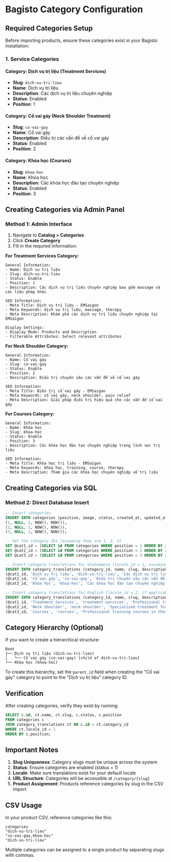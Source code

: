 # Bagisto Category Configuration

## Required Categories Setup

Before importing products, ensure these categories exist in your Bagisto installation:

### 1. Service Categories

#### Category: Dịch vụ trị liệu (Treatment Services)
- **Slug**: `dich-vu-tri-lieu`
- **Name**: Dịch vụ trị liệu
- **Description**: Các dịch vụ trị liệu chuyên nghiệp
- **Status**: Enabled
- **Position**: 1

#### Category: Cổ vai gáy (Neck Shoulder Treatment)
- **Slug**: `co-vai-gay`  
- **Name**: Cổ vai gáy
- **Description**: Điều trị các vấn đề về cổ vai gáy
- **Status**: Enabled
- **Position**: 2

#### Category: Khóa học (Courses)
- **Slug**: `khoa-hoc`
- **Name**: Khóa học
- **Description**: Các khóa học đào tạo chuyên nghiệp
- **Status**: Enabled
- **Position**: 3

## Creating Categories via Admin Panel

### Method 1: Admin Interface

1. Navigate to **Catalog > Categories**
2. Click **Create Category**
3. Fill in the required information:

**For Treatment Services Category:**
```
General Information:
- Name: Dịch vụ trị liệu
- Slug: dich-vu-tri-lieu
- Status: Enable
- Position: 1
- Description: Các dịch vụ trị liệu chuyên nghiệp bao gồm massage và các liệu pháp khác

SEO Information:
- Meta Title: Dịch vụ trị liệu - EMSaigon
- Meta Keywords: dịch vụ trị liệu, massage, therapy
- Meta Description: Khám phá các dịch vụ trị liệu chuyên nghiệp tại EMSaigon

Display Settings:
- Display Mode: Products and Description
- Filterable Attributes: Select relevant attributes
```

**For Neck Shoulder Category:**
```
General Information:
- Name: Cổ vai gáy
- Slug: co-vai-gay
- Status: Enable
- Position: 2
- Description: Điều trị chuyên sâu các vấn đề về cổ vai gáy

SEO Information:
- Meta Title: Điều trị cổ vai gáy - EMSaigon
- Meta Keywords: cổ vai gáy, neck shoulder, pain relief
- Meta Description: Giải pháp điều trị hiệu quả cho các vấn đề cổ vai gáy
```

**For Courses Category:**
```
General Information:
- Name: Khóa học
- Slug: khoa-hoc
- Status: Enable
- Position: 3
- Description: Các khóa học đào tạo chuyên nghiệp trong lĩnh vực trị liệu

SEO Information:
- Meta Title: Khóa học trị liệu - EMSaigon
- Meta Keywords: khóa học, training, course, therapy
- Meta Description: Tham gia các khóa học chuyên nghiệp về trị liệu
```

## Creating Categories via SQL

### Method 2: Direct Database Insert

```sql
-- Insert categories
INSERT INTO categories (position, image, status, created_at, updated_at) VALUES 
(1, NULL, 1, NOW(), NOW()),
(2, NULL, 1, NOW(), NOW()),
(3, NULL, 1, NOW(), NOW());

-- Get the category IDs (assuming they are 1, 2, 3)
SET @cat1_id = (SELECT id FROM categories WHERE position = 1 ORDER BY id DESC LIMIT 1);
SET @cat2_id = (SELECT id FROM categories WHERE position = 2 ORDER BY id DESC LIMIT 1);
SET @cat3_id = (SELECT id FROM categories WHERE position = 3 ORDER BY id DESC LIMIT 1);

-- Insert category translations for Vietnamese (locale_id = 1, assuming default)
INSERT INTO category_translations (category_id, name, slug, description, meta_title, meta_description, meta_keywords, locale_id) VALUES 
(@cat1_id, 'Dịch vụ trị liệu', 'dich-vu-tri-lieu', 'Các dịch vụ trị liệu chuyên nghiệp bao gồm massage và các liệu pháp khác', 'Dịch vụ trị liệu - EMSaigon', 'Khám phá các dịch vụ trị liệu chuyên nghiệp tại EMSaigon', 'dịch vụ trị liệu, massage, therapy', 1),
(@cat2_id, 'Cổ vai gáy', 'co-vai-gay', 'Điều trị chuyên sâu các vấn đề về cổ vai gáy', 'Điều trị cổ vai gáy - EMSaigon', 'Giải pháp điều trị hiệu quả cho các vấn đề cổ vai gáy', 'cổ vai gáy, neck shoulder, pain relief', 1),
(@cat3_id, 'Khóa học', 'khoa-hoc', 'Các khóa học đào tạo chuyên nghiệp trong lĩnh vực trị liệu', 'Khóa học trị liệu - EMSaigon', 'Tham gia các khóa học chuyên nghiệp về trị liệu', 'khóa học, training, course, therapy', 1);

-- Insert category translations for English (locale_id = 2, if applicable)
INSERT INTO category_translations (category_id, name, slug, description, meta_title, meta_description, meta_keywords, locale_id) VALUES 
(@cat1_id, 'Treatment Services', 'treatment-services', 'Professional treatment services including massage and other therapies', 'Treatment Services - EMSaigon', 'Discover professional treatment services at EMSaigon', 'treatment, services, massage, therapy', 2),
(@cat2_id, 'Neck Shoulder', 'neck-shoulder', 'Specialized treatment for neck and shoulder issues', 'Neck Shoulder Treatment - EMSaigon', 'Effective solutions for neck and shoulder problems', 'neck, shoulder, pain relief, treatment', 2),
(@cat3_id, 'Courses', 'courses', 'Professional training courses in therapy field', 'Therapy Courses - EMSaigon', 'Join professional courses in therapy', 'courses, training, therapy, education', 2);
```

## Category Hierarchy (Optional)

If you want to create a hierarchical structure:

```
Root
├── Dịch vụ trị liệu (dich-vu-tri-lieu)
│   └── Cổ vai gáy (co-vai-gay) [child of dich-vu-tri-lieu]
└── Khóa học (khoa-hoc)
```

To create this hierarchy, set the `parent_id` field when creating the "Cổ vai gáy" category to point to the "Dịch vụ trị liệu" category ID.

## Verification

After creating categories, verify they exist by running:

```sql
SELECT c.id, ct.name, ct.slug, c.status, c.position 
FROM categories c 
JOIN category_translations ct ON c.id = ct.category_id 
WHERE ct.locale_id = 1 
ORDER BY c.position;
```

## Important Notes

1. **Slug Uniqueness**: Category slugs must be unique across the system
2. **Status**: Ensure categories are enabled (status = 1)
3. **Locale**: Make sure translations exist for your default locale
4. **URL Structure**: Categories will be accessible at `/category/{slug}`
5. **Product Assignment**: Products reference categories by slug in the CSV import

## CSV Usage

In your product CSV, reference categories like this:
```csv
categories
"dich-vu-tri-lieu"
"co-vai-gay,khoa-hoc"
"dich-vu-tri-lieu"
```

Multiple categories can be assigned to a single product by separating slugs with commas.

